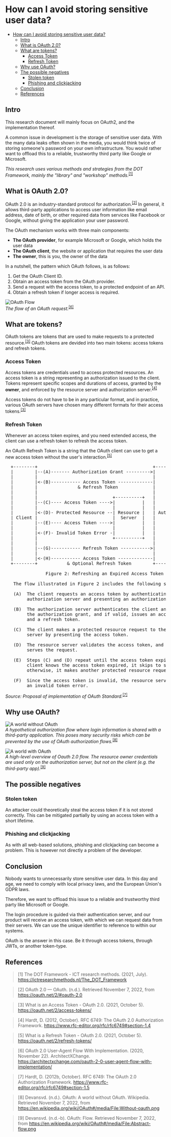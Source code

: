 # How can I avoid storing sensitive user data?

- [How can I avoid storing sensitive user data?](#how-can-i-avoid-storing-sensitive-user-data)
  - [Intro](#intro)
  - [What is OAuth 2.0?](#what-is-oauth-20)
  - [What are tokens?](#what-are-tokens)
    - [Access Token](#access-token)
    - [Refresh Token](#refresh-token)
  - [Why use OAuth?](#why-use-oauth)
  - [The possible negatives](#the-possible-negatives)
    - [Stolen token](#stolen-token)
    - [Phishing and clickjacking](#phishing-and-clickjacking)
  - [Conclusion](#conclusion)
  - [References](#references)

## Intro

This research document will mainly focus on OAuth2, and the implementation thereof. 

A common issue in development is the storage of sensitive user data. With the many data leaks often shown in the media, you would think twice of storing someone's password on your own infrastructure. You would rather want to offload this to a reliable, trustworthy third party like Google or Microsoft.

_This research uses various methods and strategies from the DOT Framework, mainly the "library" and "workshop" methods._<sup>[[1]](#meesters-2018)</sup>

## What is OAuth 2.0?

OAuth 2.0 is an industry-standard protocol for authorization.<sup>[[2]](#oauth-def)</sup> In general, it allows third-party applications to access user information like email address, date of birth, or other required data from services like Facebook or Google, without giving the application your user password.

The OAuth mechanism works with three main components:

* **The OAuth provider**, for example Microsoft or Google, which holds the user data
* **The OAuth client**, the website or application that requires the user data
* **The owner**, this is you, the owner of the data

In a nutshell, the pattern which OAuth follows, is as follows:

1. Get the OAuth Client ID.
2. Obtain an access token from the OAuth provider.
3. Send a request with the access token, to a protected endpoint of an API.
4. Obtain a refresh token if longer access is required.

![OAuth Flow](images/8-oauthflow.png)<br />
_The flow of an OAuth request._<sup>[[6]](#oauth-flow)</sup>

## What are tokens?

OAuth tokens are tokens that are used to make requests to a protected resource.<sup>[[3]](#oauth-accesstoken)</sup> OAuth tokens are devided into two main tokens: access tokens and refresh tokens.

### Access Token

Access tokens are credentials used to access protected resources. An access token is a string representing an authorization issued to the client. Tokens represent specific scopes and durations of access, granted by the **owner**, and enforced by the resource server and authorization server.<sup>[[4]](#oauth-accesstoken2)</sup>

Access tokens do not have to be in any particular format, and in practice, various OAuth servers have chosen many different formats for their access tokens.<sup>[[3]](#oauth-accesstoken)</sup>

### Refresh Token

Whenever an access token expires, and you need extended access, the client can use a refresh token to refresh the access token.

An OAuth Refresh Token is a string that the OAuth client can use to get a new access token without the user's interaction.<sup>[[5]](#oauth-refresh)</sup>

<pre>
  +--------+                                           +---------------+
  |        |--(A)------- Authorization Grant --------->|               |
  |        |                                           |               |
  |        |<-(B)----------- Access Token -------------|               |
  |        |               & Refresh Token             |               |
  |        |                                           |               |
  |        |                            +----------+   |               |
  |        |--(C)---- Access Token ---->|          |   |               |
  |        |                            |          |   |               |
  |        |<-(D)- Protected Resource --| Resource |   | Authorization |
  | Client |                            |  Server  |   |     Server    |
  |        |--(E)---- Access Token ---->|          |   |               |
  |        |                            |          |   |               |
  |        |<-(F)- Invalid Token Error -|          |   |               |
  |        |                            +----------+   |               |
  |        |                                           |               |
  |        |--(G)----------- Refresh Token ----------->|               |
  |        |                                           |               |
  |        |<-(H)----------- Access Token -------------|               |
  +--------+           & Optional Refresh Token        +---------------+

               Figure 2: Refreshing an Expired Access Token

   The flow illustrated in Figure 2 includes the following steps:

   (A)  The client requests an access token by authenticating with the
        authorization server and presenting an authorization grant.

   (B)  The authorization server authenticates the client and validates
        the authorization grant, and if valid, issues an access token
        and a refresh token.

   (C)  The client makes a protected resource request to the resource
        server by presenting the access token.

   (D)  The resource server validates the access token, and if valid,
        serves the request.

   (E)  Steps (C) and (D) repeat until the access token expires.  If the
        client knows the access token expired, it skips to step (G);
        otherwise, it makes another protected resource request.

   (F)  Since the access token is invalid, the resource server returns
        an invalid token error.
</pre>
_Source: Proposal of implementation of OAuth Standard._<sup>[[7]](#oauth-refresh2)</sup>

## Why use OAuth?

![A world without OAuth](images/8-oauth-no.png)<br />
_A hypothetical authorization flow where login information is shared with a third-party application. This poses many security risks which can be prevented by the use of OAuth authorization flows._<sup>[[8]](#oauth-wiki-no)</sup>

![A world with OAuth](images/8-oauth-yes.png)<br />
_A high-level overview of Oauth 2.0 flow. The resource owner credentials are used only on the authorization server, but not on the client (e.g. the third-party app)._<sup>[[9]](#oauth-wiki-yes)</sup>

## The possible negatives

### Stolen token

An attacker could theoretically steal the access token if it is not stored correctly. This can be mitigated partially by using an access token with a short lifetime. 

### Phishing and clickjacking

As with all web-based solutions, phishing and clickjacking can become a problem. This is however not directly a problem of the developer.

## Conclusion

Nobody wants to unnecessarily store sensitive user data. In this day and age, we need to comply with local privacy laws, and the European Union's GDPR laws. 

Therefore, we want to offload this issue to a reliable and trustworthy third party like Microsoft or Google. 

The login procedure is guided via their authentication server, and our product will receive an access token, with which we can request data from their servers. We can use the unique identifier to reference to within our systems.

OAuth is the answer in this case. Be it through access tokens, through JWTs, or another token-type.

## References

> [1] <a name="meesters-2018"></a> The DOT Framework - ICT research methods. (2021, July). https://ictresearchmethods.nl/The_DOT_Framework

> [2] <a name="oauth-def"></a> OAuth 2.0 — OAuth. (n.d.). Retrieved November 7, 2022, from https://oauth.net/2/#oauth-2.0

> [3] <a name="oauth-accesstoken"></a> What is an Access Token - OAuth 2.0. (2021, October 5). https://oauth.net/2/access-tokens/

> [4] <a name="oauth-accesstoken2"></a> Hardt, D. (2012, October). RFC 6749: The OAuth 2.0 Authorization Framework. https://www.rfc-editor.org/rfc/rfc6749#section-1.4

> [5] <a name="oauth-refresh"></a> What is a Refresh Token - OAuth 2.0. (2021, October 5). https://oauth.net/2/refresh-tokens/

> [6] <a name="oauth-flow"></a> OAuth 2.0 User-Agent Flow With Implementation. (2020, November 22). ArchitectXChange. https://architectxchange.com/oauth-2-0-user-agent-flow-with-implementation/

> [7] <a name="oauth-refresh2"></a> Hardt, D. (2012b, October). RFC 6749: The OAuth 2.0 Authorization Framework. https://www.rfc-editor.org/rfc/rfc6749#section-1.5

> [8] <a name="oauth-wiki-no"></a> Devansvd. (n.d.). OAuth: A world without OAuth. Wikipedia. Retrieved November 7, 2022, from https://en.wikipedia.org/wiki/OAuth#/media/File:Without-oauth.png

> [9] <a name="oauth-wiki-yes"></a> Devansvd. (n.d.-b). OAuth: Flow. Retrieved November 7, 2022, from https://en.wikipedia.org/wiki/OAuth#/media/File:Abstract-flow.png
